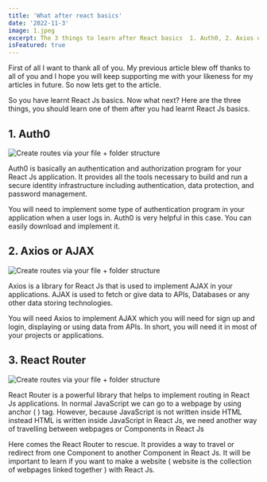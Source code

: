```yaml
---
title: 'What after react basics'
date: '2022-11-3'
image: 1.jpeg
excerpt: The 3 things to learn after React basics  1. Auth0, 2. Axios or AJAX, and 3. React Router.
isFeatured: true
---
```



First of all I want to thank all of you. My previous article blew off thanks to all of you and I hope you will keep supporting me with your likeness for my articles in future. So now lets get to the article.

So you have learnt React Js basics. Now what next? Here are the three things, you should learn one of them after you had learnt React Js basics.

## 1. Auth0

![Create routes via your file + folder structure](2.png)

Auth0 is basically an authentication and authorization program for your React Js application. It provides all the tools necessary to build and run a secure identity infrastructure including authentication, data protection, and password management.

You will need to implement some type of authentication program in your application when a user logs in. Auth0 is very helpful in this case. You can easily download and implement it.

## 2. Axios or AJAX

![Create routes via your file + folder structure](3.jpg)

Axios is a library for React Js that is used to implement AJAX in your applications. AJAX is used to fetch or give data to APIs, Databases or any other data storing technologies.

You will need Axios to implement AJAX which you will need for sign up and login, displaying or using data from APIs. In short, you will need it in most of your projects or applications.

## 3. React Router

![Create routes via your file + folder structure](4.png)

React Router is a powerful library that helps to implement routing in React Js applications. In normal JavaScript we can go to a webpage by using anchor ( <a> ) tag. However, because JavaScript is not written inside HTML instead HTML is written inside JavaScript in React Js, we need another way of travelling between webpages or Components in React Js

Here comes the React Router to rescue. It provides a way to travel or redirect from one Component to another Component in React Js. It will be important to learn if you want to make a website ( website is the collection of webpages linked together ) with React Js.
